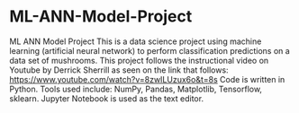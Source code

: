 # ML-ANN-Model-Project
ML ANN Model Project 
This is a data science project using machine learning (artificial neural network) to perform classification predictions on a data set of mushrooms. 
This project follows the instructional video on Youtube by Derrick Sherrill as seen on the link that follows: https://www.youtube.com/watch?v=8zwILUzux6o&t=8s
Code is written in Python. Tools used include: NumPy, Pandas, Matplotlib, Tensorflow, sklearn. Jupyter Notebook is used as the text editor. 
